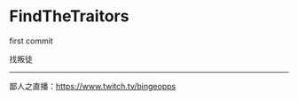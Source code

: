 # FindTheTraitors
first commit

找叛徒

------------------------------------------------------------
鄙人之直播：https://www.twitch.tv/bingeopps
